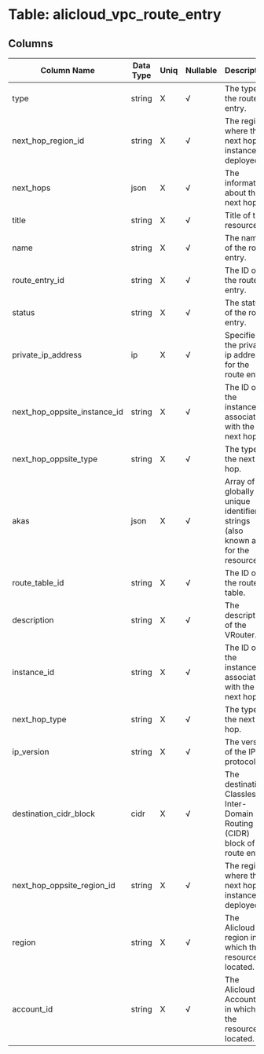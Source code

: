 # Table: alicloud_vpc_route_entry

## Columns 

|  Column Name   |  Data Type  | Uniq | Nullable | Description | 
|  ----  | ----  | ----  | ----  | ---- | 
| type | string | X | √ | The type of the route entry. | 
| next_hop_region_id | string | X | √ | The region where the next hop instance is deployed. | 
| next_hops | json | X | √ | The information about the next hop. | 
| title | string | X | √ | Title of the resource. | 
| name | string | X | √ | The name of the route entry. | 
| route_entry_id | string | X | √ | The ID of the route entry. | 
| status | string | X | √ | The status of the route entry. | 
| private_ip_address | ip | X | √ | Specifies the private ip address for the route entry. | 
| next_hop_oppsite_instance_id | string | X | √ | The ID of the instance associated with the next hop. | 
| next_hop_oppsite_type | string | X | √ | The type of the next hop. | 
| akas | json | X | √ | Array of globally unique identifier strings (also known as) for the resource. | 
| route_table_id | string | X | √ | The ID of the route table. | 
| description | string | X | √ | The description of the VRouter. | 
| instance_id | string | X | √ | The ID of the instance associated with the next hop. | 
| next_hop_type | string | X | √ | The type of the next hop. | 
| ip_version | string | X | √ | The version of the IP protocol. | 
| destination_cidr_block | cidr | X | √ | The destination Classless Inter-Domain Routing (CIDR) block of the route entry. | 
| next_hop_oppsite_region_id | string | X | √ | The region where the next hop instance is deployed. | 
| region | string | X | √ | The Alicloud region in which the resource is located. | 
| account_id | string | X | √ | The Alicloud Account ID in which the resource is located. | 


